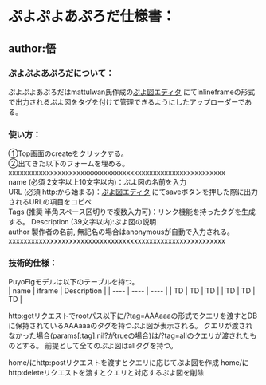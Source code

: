 ぷよぷよあぷろだ仕様書：
===
author:悟
----

### ぷよぷよあぷろだについて：
ぷよぷよあぷろだはmattulwan氏作成の[ぷよ図エディタ](http://1st.geocities.jp/mattulwan/puyo_simulator/)
にてinlineframeの形式で出力されるぷよ図をタグを付けて管理できるようにしたアップローダーである。

### 使い方：  
①Top画面のcreateをクリックする。  
②出てきた以下のフォームを埋める。  
xxxxxxxxxxxxxxxxxxxxxxxxxxxxxxxxxxxxxxxxxxxxxxxxxxxxxxxxx  
name (必須 2文字以上10文字以内)：ぷよ図の名前を入力  
URL (必須 http:から始まる)：[ぷよ図エディタ](http://1st.geocities.jp/mattulwan/puyo_simulator/)  にてsaveボタンを押した際に出力されるURLの項目をコピペ  
Tags (推奨 半角スペース区切りで複数入力可)：リンク機能を持ったタグを生成する。
Description (39文字以内):ぷよ図の説明  
author 製作者の名前, 無記名の場合はanonymousが自動で入力される。
xxxxxxxxxxxxxxxxxxxxxxxxxxxxxxxxxxxxxxxxxxxxxxxxxxxxxxxxx

### 技術的仕様：
PuyoFigモデルは以下のテーブルを持つ。  
|  name  | iframe  | Description |
| ---- | ---- | ---- |
|  TD  |  TD  |  TD  |
|  TD  |  TD  |  TD  |


http:getリクエストでrootパス以下に/?tag=AAAaaaの形式でクエリを渡すとDBに保持されているAAAaaaのタグを持つぷよ図が表示される。
クエリが渡されなかった場合(params[:tag].nil?がtrueの場合)は/?tag=allのクエリが渡されたものとする。
前提として全てのぷよ図はallタグを持つ。

home/にhttp:postリクエストを渡すとクエリに応じてぷよ図を作成
home/にhttp:deleteリクエストを渡すとクエリと対応するぷよ図を削除
